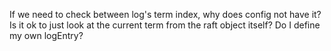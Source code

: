 If we need to check between log's term index, why does config not have it?
Is it ok to just look at the current term from the raft object itself?
Do I define my own logEntry?